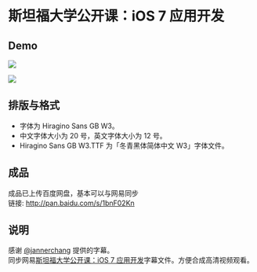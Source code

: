 斯坦福大学公开课：iOS 7 应用开发
===============================


Demo
----

![](http://ww4.sinaimg.cn/large/69fe98c3gw1eelg25qchaj211y0lc0x1.jpg)

![](http://ww2.sinaimg.cn/large/69fe98c3gw1eelg2b8yesj211y0lctdi.jpg)

排版与格式
---------

* 字体为 Hiragino Sans GB W3。
* 中文字体大小为 20 号，英文字体大小为 12 号。
* Hiragino Sans GB W3.TTF 为「冬青黑体简体中文 W3」字体文件。

成品
----

成品已上传百度网盘，基本可以与网易同步  
链接: http://pan.baidu.com/s/1bnF02Kn

说明
----

感谢 [@jannerchang](https://github.com/jannerchang) 提供的字幕。  
同步网易[斯坦福大学公开课：iOS 7 应用开发](http://v.163.com/special/opencourse/ios7.html)字幕文件。方便合成高清视频观看。


